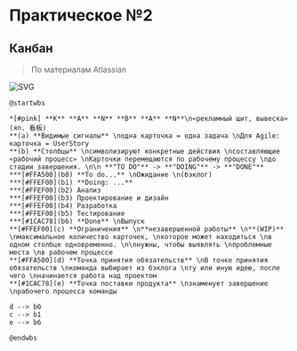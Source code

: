 # Практическое №2
## Канбан
> По материалам Atlassian


![SVG](http://www.plantuml.com/plantuml/svg/ZLNDJXDH5DxFKvpWfcrAKrJGa6Ye_1XY0YPYN0WBIXj2DAq14kCEsWYI8ZN4bV5_wmQ6LgO_CoGymRqleQ_XzzrxBSFWmWN3lUVdE-TyvvpRYOtDvVNDbyKDpyiylVPYhV9iIJAP1vaClWNpdJFVUvSbYvNp7tfBjLLNzTIHwgjGDrH7z9uAT2qhoiVLLssz3OEZyvwaT5ETvUJtnyQlJsTfBvD9BQU1f0vLe5huwyE-BJ0Fr8aAWTZJ3SHQhAW8UWY4G7fBrrIaTtcMEtAXEuL72_fTNE3p7kvDAQokFI-F_ylnyKPv_T5cTVsLC9EYoUGRBL3CiTvnePaDAlEDE42C031rVQ1hn8mGkKiAu1UQx951MtNqDWG-R9iM8g80wVdC2SvW2BPa3y9ZarG0vjGP197U8MTw6uoXZ0-N4WzW0or9x-F_7fH81TPDAYA90S92rnEG402o1KEN46aFB7K-SVKR-8LCF0VBnGf86LgObwdv8R0nV9VNgVdPkVlnwzmqRk0GepCpKnZDvvTInJpfNAXAgPhBvMmFFwkVx3CYXQmUeXHuVilX0OydQVaBCJrZ84O8CLLTgwoEYm59wA-dHRrZvsrZ4jeRq7vXwHnFb1gOip-8pgfPF2llg33XVHFUNw4v7V1PuzGah4PXzPt4NiMtbYEJXSbRjs4vPckfb2qLXxg1ljIv65uSSOLc8Eg4OGc4Dhfs64SeGmYItGeHkICNgRhHnLG_cNsOjY7xK7RTC7EnzerNsmvnpqPoKnjTtXRmbmK23Icnd0fW8ZGKWo_iWNwDA_X4y7rE8nryjvluzWN2mMh1VQ3ntIoxEkpKOPVg0CT6PKNlqX5k3VEWwAPR8WI2BSURMW03nUqWuUnycpGIIv5O2VGgFhabjW1TTU-4DGu0Z8XcdqqkJVO0WZQPjBIvpifWLTl_x-leDQq9kIAcLAGSC7LBCaPLuljYYWCBTQZOG64alamyjE1pa4K2V7d8ZR1sE4LmOhzmXRd5PhzYqyFerBJW7biWPEV5PxfyXQZOAyU7odctqCeknPQWKsBRVaF1ofBZx1w7UDEOUA9jY1YdJ3SyhoJ3U9AAUM_57aQyiZsCUPutKQwKy0Ft1m00)
```
@startwbs

*[#pink] **K** **A** **N** **B** **A** **N**\n«рекламный щит, вывеска» (яп. 看板)
**(a) **Видимые сигналы** \nодна карточка = одна задача \nДля Agile: карточка = UserStory 
**(b) **Столбцы** \nсимволизируют конкретные действия \nсоставляющие «рабочий процесс» \nКарточки перемещаются по рабочему процессу \nдо стадии завершения. \n\n **"TO DO"** -> **"DOING"** -> **"DONE"**
***[#FFA500](b0) **To do...** \nОжидание \n(бэклог) 
***[#FFEF00](b1) **Doing: ...**
***[#FFEF00](b2) Анализ
***[#FFEF00](b3) Проектирование и дизайн
***[#FFEF00](b4) Разработка
***[#FFEF00](b5) Тестирование
***[#1CAC78](b6) **Done** \nВыпуск
**[#FFEF00](c) **Ограничения** \n**незавершенной работы** \n**(WIP)** \nмаксимальное количество карточек, \nкоторое может находиться \nв одном столбце одновременно. \n\nнужны, чтобы выявлять \nпроблемные места \nв рабочем процессе
**[#FFA500](d) **Точка принятия обязательств** \nВ точке принятия обязательств \nкоманда выбирает из бэклога \nту или иную идею, после чего \nначинается работа над проектом
**[#1CAC78](e) **Точка поставки продукта** \nзнаменует завершение \nрабочего процесса команды

d --> b0
c --> b1
e --> b6

@endwbs
```
